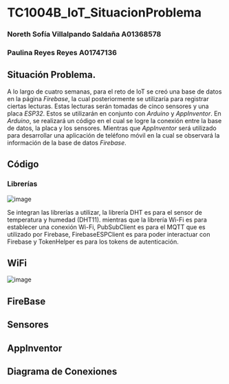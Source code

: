 # TC1004B_IoT_SituacionProblema

### Noreth Sofía Villalpando Saldaña A01368578
### Paulina Reyes Reyes A01747136

## Situación Problema.

A lo largo de cuatro semanas, para el reto de IoT se creó una base de datos en la página *Firebase*, la cual posteriormente se utilizaría para registrar ciertas lecturas. Estas lecturas serán tomadas de cinco sensores y una placa *ESP32*. Estos se utilizarán en conjunto con *Arduino* y *AppInventor*. En *Arduino*, se realizará un código en el cual se logre la conexión entre la base de datos, la placa y los sensores. Mientras que *AppInventor* será utilizado para desarrollar una aplicación de teléfono móvil en la cual se observará la información de la base de datos *Firebase*.

## Código

### Librerías
![image](https://github.com/A01747136/TC1004B_IoT_SituacionProblema/assets/88682618/19257a47-8d72-4462-b4ac-a432b88972a6)

Se integran las librerías a utilizar, la librería DHT es para el sensor de temperatura y humedad (DHT11). mientras que la librería Wi-Fi es para establecer una conexión Wi-Fi, PubSubClient es para el MQTT que es utilizado por Firebase, FirebaseESPClient es para poder interactuar con Firebase y TokenHelper es para los tokens de autenticación.

## WiFi
![image](https://github.com/A01747136/TC1004B_IoT_SituacionProblema/assets/88682618/9337c7a8-21ba-42e3-b54e-b9854a09a21e)

## FireBase

## Sensores

## AppInventor

## Diagrama de Conexiones
